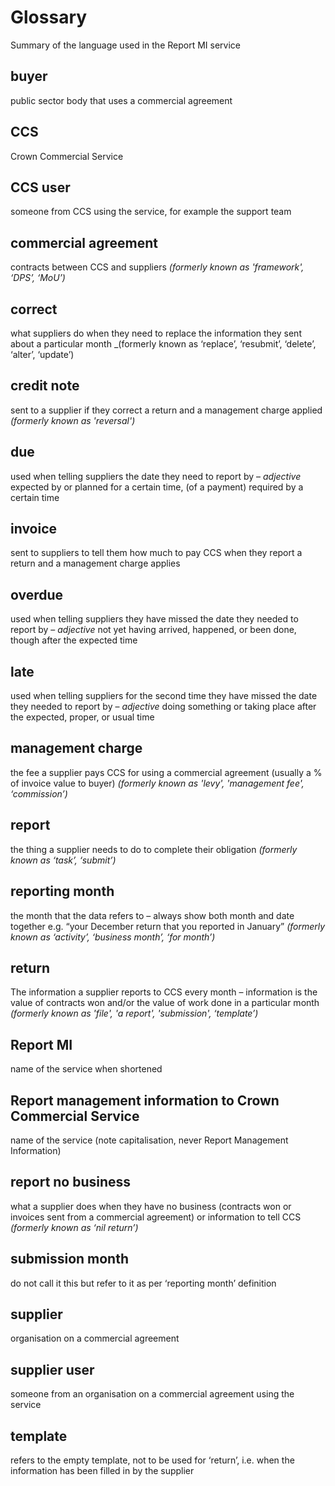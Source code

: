 # Glossary
Summary of the language used in the Report MI service

## buyer
public sector body that uses a commercial agreement

## CCS
Crown Commercial Service

## CCS user
someone from CCS using the service, for example the support team

## commercial agreement
contracts between CCS and suppliers _(formerly known as 'framework', ‘DPS’, ‘MoU’)_ 

## correct
what suppliers do when they need to replace the information they sent about a particular month _(formerly known as ‘replace’, ‘resubmit’, ‘delete’, ‘alter’, ‘update’)

## credit note
sent to a supplier if they correct a return and a management charge applied _(formerly known as 'reversal')_

## due
used when telling suppliers the date they need to report by – _adjective_ expected by or planned for a certain time, (of a payment) required by a certain time

## invoice
sent to suppliers to tell them how much to pay CCS when they report a return and a management charge applies

## overdue
used when telling suppliers they have missed the date they needed to report by – _adjective_ not yet having arrived, happened, or been done, though after the expected time

## late
used when telling suppliers for the second time they have missed the date they needed to report by – _adjective_ doing something or taking place after the expected, proper, or usual time

## management charge
the fee a supplier pays CCS for using a commercial agreement (usually a % of invoice value to buyer) _(formerly known as 'levy', 'management fee', ‘commission’)_

## report
the thing a supplier needs to do to complete their obligation _(formerly known as ‘task’, ‘submit’)_

## reporting month
the month that the data refers to – always show both month and date together e.g. “your December return that you reported in January” _(formerly known as ‘activity’, ‘business month’, ‘for month’)_

## return
The information a supplier reports to CCS every month – information is the value of contracts won and/or the value of work done in a particular month _(formerly known as 'file', 'a report', 'submission', ‘template’)_

## Report MI
name of the service when shortened

## Report management information to Crown Commercial Service 
name of the service (note capitalisation, never Report Management Information)

## report no business 
what a supplier does when they have no business (contracts won or invoices sent from a commercial agreement) or information to tell CCS _(formerly known as ‘nil return’)_

## submission month
do not call it this but refer to it as per ‘reporting month’ definition

## supplier 
organisation on a commercial agreement 

## supplier user
someone from an organisation on a commercial agreement using the service

## template
refers to the empty template, not to be used for ‘return’, i.e. when the information has been filled in by the supplier
